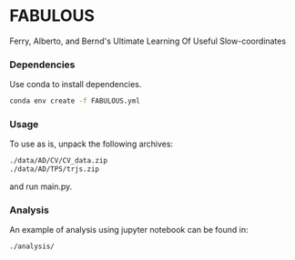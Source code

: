 # FABULOUS
Ferry, Alberto, and Bernd's Ultimate Learning Of Useful Slow-coordinates


### Dependencies
Use conda to install dependencies.
```bash
conda env create -f FABULOUS.yml
```

### Usage
To use as is, unpack the following archives:
```bash
./data/AD/CV/CV_data.zip
./data/AD/TPS/trjs.zip
```
and run main.py.  

### Analysis
An example of analysis using jupyter notebook can be found in:
```bash
./analysis/
```
